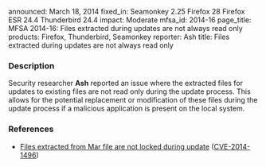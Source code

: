 announced: March 18, 2014
fixed_in: Seamonkey 2.25
          Firefox 28
          Firefox ESR 24.4
          Thunderbird 24.4
impact: Moderate
mfsa_id: 2014-16
page_title: MFSA 2014-16: Files extracted during updates are not always read only
products: Firefox, Thunderbird, Seamonkey
reporter: Ash
title: Files extracted during updates are not always read only

<h3>Description</h3>

<p>Security researcher <strong>Ash</strong> reported an issue where the
extracted files for updates to existing files are not read only during the
update process. This allows for the potential replacement or modification of
these files during the update process if a malicious application is present on
the local system.
</p>

<h3>References</h3>

<ul>
  <li><a href="https://bugzilla.mozilla.org/show_bug.cgi?id=925747">
       Files extracted from Mar file are not locked during update</a> (<a href="http://cve.mitre.org/cgi-bin/cvename.cgi?name=CVE-2014-1496" class="ex-ref">CVE-2014-1496</a>)</li>
</ul>



